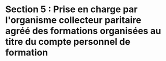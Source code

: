 # Section 5 : Prise en charge par l'organisme collecteur paritaire agréé des formations organisées au titre du compte personnel de formation

